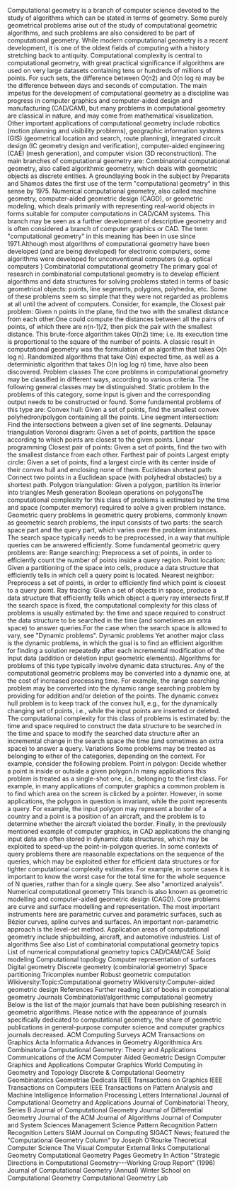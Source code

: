 Computational geometry is a branch of computer science devoted to the
study of algorithms which can be stated in terms of geometry. Some
purely geometrical problems arise out of the study of computational
geometric algorithms, and such problems are also considered to be part
of computational geometry. While modern computational geometry is a
recent development, it is one of the oldest fields of computing with a
history stretching back to antiquity. Computational complexity is
central to computational geometry, with great practical significance if
algorithms are used on very large datasets containing tens or hundreds
of millions of points. For such sets, the difference between O(n2) and
O(n log n) may be the difference between days and seconds of
computation. The main impetus for the development of computational
geometry as a discipline was progress in computer graphics and
computer-aided design and manufacturing (CAD/CAM), but many problems in
computational geometry are classical in nature, and may come from
mathematical visualization. Other important applications of
computational geometry include robotics (motion planning and visibility
problems), geographic information systems (GIS) (geometrical location
and search, route planning), integrated circuit design (IC geometry
design and verification), computer-aided engineering (CAE) (mesh
generation), and computer vision (3D reconstruction). The main branches
of computational geometry are: Combinatorial computational geometry,
also called algorithmic geometry, which deals with geometric objects as
discrete entities. A groundlaying book in the subject by Preparata and
Shamos dates the first use of the term \"computational geometry\" in
this sense by 1975. Numerical computational geometry, also called
machine geometry, computer-aided geometric design (CAGD), or geometric
modeling, which deals primarily with representing real-world objects in
forms suitable for computer computations in CAD/CAM systems. This branch
may be seen as a further development of descriptive geometry and is
often considered a branch of computer graphics or CAD. The term
\"computational geometry\" in this meaning has been in use since
1971.Although most algorithms of computational geometry have been
developed (and are being developed) for electronic computers, some
algorithms were developed for unconventional computers (e.g. optical
computers ) Combinatorial computational geometry The primary goal of
research in combinatorial computational geometry is to develop efficient
algorithms and data structures for solving problems stated in terms of
basic geometrical objects: points, line segments, polygons, polyhedra,
etc. Some of these problems seem so simple that they were not regarded
as problems at all until the advent of computers. Consider, for example,
the Closest pair problem: Given n points in the plane, find the two with
the smallest distance from each other.One could compute the distances
between all the pairs of points, of which there are n(n-1)/2, then pick
the pair with the smallest distance. This brute-force algorithm takes
O(n2) time; i.e. its execution time is proportional to the square of the
number of points. A classic result in computational geometry was the
formulation of an algorithm that takes O(n log n). Randomized algorithms
that take O(n) expected time, as well as a deterministic algorithm that
takes O(n log log n) time, have also been discovered. Problem classes
The core problems in computational geometry may be classified in
different ways, according to various criteria. The following general
classes may be distinguished. Static problem In the problems of this
category, some input is given and the corresponding output needs to be
constructed or found. Some fundamental problems of this type are: Convex
hull: Given a set of points, find the smallest convex polyhedron/polygon
containing all the points. Line segment intersection: Find the
intersections between a given set of line segments. Delaunay
triangulation Voronoi diagram: Given a set of points, partition the
space according to which points are closest to the given points. Linear
programming Closest pair of points: Given a set of points, find the two
with the smallest distance from each other. Farthest pair of points
Largest empty circle: Given a set of points, find a largest circle with
its center inside of their convex hull and enclosing none of them.
Euclidean shortest path: Connect two points in a Euclidean space (with
polyhedral obstacles) by a shortest path. Polygon triangulation: Given a
polygon, partition its interior into triangles Mesh generation Boolean
operations on polygonsThe computational complexity for this class of
problems is estimated by the time and space (computer memory) required
to solve a given problem instance. Geometric query problems In geometric
query problems, commonly known as geometric search problems, the input
consists of two parts: the search space part and the query part, which
varies over the problem instances. The search space typically needs to
be preprocessed, in a way that multiple queries can be answered
efficiently. Some fundamental geometric query problems are: Range
searching: Preprocess a set of points, in order to efficiently count the
number of points inside a query region. Point location: Given a
partitioning of the space into cells, produce a data structure that
efficiently tells in which cell a query point is located. Nearest
neighbor: Preprocess a set of points, in order to efficiently find which
point is closest to a query point. Ray tracing: Given a set of objects
in space, produce a data structure that efficiently tells which object a
query ray intersects first.If the search space is fixed, the
computational complexity for this class of problems is usually estimated
by: the time and space required to construct the data structure to be
searched in the time (and sometimes an extra space) to answer
queries.For the case when the search space is allowed to vary, see
\"Dynamic problems\". Dynamic problems Yet another major class is the
dynamic problems, in which the goal is to find an efficient algorithm
for finding a solution repeatedly after each incremental modification of
the input data (addition or deletion input geometric elements).
Algorithms for problems of this type typically involve dynamic data
structures. Any of the computational geometric problems may be converted
into a dynamic one, at the cost of increased processing time. For
example, the range searching problem may be converted into the dynamic
range searching problem by providing for addition and/or deletion of the
points. The dynamic convex hull problem is to keep track of the convex
hull, e.g., for the dynamically changing set of points, i.e., while the
input points are inserted or deleted. The computational complexity for
this class of problems is estimated by: the time and space required to
construct the data structure to be searched in the time and space to
modify the searched data structure after an incremental change in the
search space the time (and sometimes an extra space) to answer a query.
Variations Some problems may be treated as belonging to either of the
categories, depending on the context. For example, consider the
following problem. Point in polygon: Decide whether a point is inside or
outside a given polygon.In many applications this problem is treated as
a single-shot one, i.e., belonging to the first class. For example, in
many applications of computer graphics a common problem is to find which
area on the screen is clicked by a pointer. However, in some
applications, the polygon in question is invariant, while the point
represents a query. For example, the input polygon may represent a
border of a country and a point is a position of an aircraft, and the
problem is to determine whether the aircraft violated the border.
Finally, in the previously mentioned example of computer graphics, in
CAD applications the changing input data are often stored in dynamic
data structures, which may be exploited to speed-up the point-in-polygon
queries. In some contexts of query problems there are reasonable
expectations on the sequence of the queries, which may be exploited
either for efficient data structures or for tighter computational
complexity estimates. For example, in some cases it is important to know
the worst case for the total time for the whole sequence of N queries,
rather than for a single query. See also \"amortized analysis\".
Numerical computational geometry This branch is also known as geometric
modelling and computer-aided geometric design (CAGD). Core problems are
curve and surface modelling and representation. The most important
instruments here are parametric curves and parametric surfaces, such as
Bézier curves, spline curves and surfaces. An important non-parametric
approach is the level-set method. Application areas of computational
geometry include shipbuilding, aircraft, and automotive industries. List
of algorithms See also List of combinatorial computational geometry
topics List of numerical computational geometry topics CAD/CAM/CAE Solid
modeling Computational topology Computer representation of surfaces
Digital geometry Discrete geometry (combinatorial geometry) Space
partitioning Tricomplex number Robust geometric computation
Wikiversity:Topic:Computational geometry Wikiversity:Computer-aided
geometric design References Further reading List of books in
computational geometry Journals Combinatorial/algorithmic computational
geometry Below is the list of the major journals that have been
publishing research in geometric algorithms. Please notice with the
appearance of journals specifically dedicated to computational geometry,
the share of geometric publications in general-purpose computer science
and computer graphics journals decreased. ACM Computing Surveys ACM
Transactions on Graphics Acta Informatica Advances in Geometry
Algorithmica Ars Combinatoria Computational Geometry: Theory and
Applications Communications of the ACM Computer Aided Geometric Design
Computer Graphics and Applications Computer Graphics World Computing in
Geometry and Topology Discrete & Computational Geometry Geombinatorics
Geometriae Dedicata IEEE Transactions on Graphics IEEE Transactions on
Computers IEEE Transactions on Pattern Analysis and Machine Intelligence
Information Processing Letters International Journal of Computational
Geometry and Applications Journal of Combinatorial Theory, Series B
Journal of Computational Geometry Journal of Differential Geometry
Journal of the ACM Journal of Algorithms Journal of Computer and System
Sciences Management Science Pattern Recognition Pattern Recognition
Letters SIAM Journal on Computing SIGACT News; featured the
\"Computational Geometry Column\" by Joseph O\'Rourke Theoretical
Computer Science The Visual Computer External links Computational
Geometry Computational Geometry Pages Geometry In Action \"Strategic
Directions in Computational Geometry---Working Group Report\" (1996)
Journal of Computational Geometry (Annual) Winter School on
Computational Geometry Computational Geometry Lab
